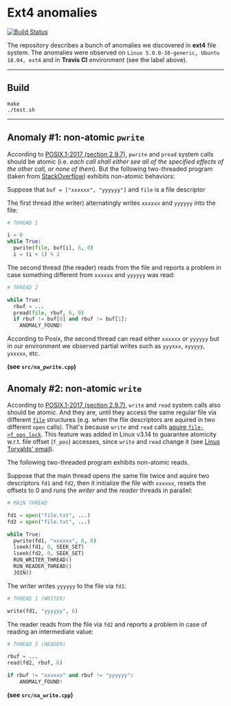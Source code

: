 # Ext4 anomalies

[![Build Status](https://travis-ci.com/demarkok/ext4-anomalies.svg?branch=master)](https://travis-ci.com/demarkok/ext4-anomalies)

The repository describes a bunch of anomalies we discovered in **ext4** file system.
The anomalies were observed on `Linux 5.0.0-38-generic, Ubuntu 18.04, ext4` and in **Travis CI** environment (see the label above).

---
## Build
```(bash)
make
./test.sh
```
---

## Anomaly #1: non-atomic `pwrite`
According to [POSIX.1-2017 (section 2.9.7)](https://pubs.opengroup.org/onlinepubs/9699919799/functions/V2_chap02.html#tag_15_09_07), 
`pwrite` and `pread` system calls should be atomic (i.e. *each call shall either see all of the specified effects of the other call, or none of them*). But the following two-threaded program (taken from [StackOverflow](https://stackoverflow.com/questions/35595685/write2-read2-atomicity-between-processes-in-linux)) exhibits non-atomic behaviors:

Suppose that `buf = ["xxxxxx", "yyyyyy"]` and `file`  is a file descriptor

The first thread (the writer) alternatingly writes `xxxxxx` and `yyyyyy` into the file:
```python
# THREAD 1

i = 0
while True:
  pwrite(file, buf[i], 6, 0)
  i = (i + 1) % 2
```

The second thread (the reader) reads from the file and reports a problem in case something different from `xxxxxx` and `yyyyyy` was read:
```python
# THREAD 2

while True:
  rbuf = ...
  pread(file, rbuf, 6, 0)
  if rbuf != buf[0] and rbuf != buf[1]:
    ANOMALY_FOUND!
```
According to Posix, the second thread can read either `xxxxxx` or `yyyyyy` but in our environment we observed partial writes such as `yyyxxx`, `xyyyyy`, `yxxxxx`, etc.

**(see `src/na_pwrite.cpp`)**

## Anomaly #2: non-atomic `write`
According to [POSIX.1-2017 (section 2.9.7)](https://pubs.opengroup.org/onlinepubs/9699919799/functions/V2_chap02.html#tag_15_09_07), `write` and `read` system calls also should be atomic. And they are, until they access the same regular file via different [`file`](https://elixir.bootlin.com/linux/v5.5.7/source/include/linux/fs.h#L935) structures (e.g. when the file descriptors are aquired in two different `open` calls). That's because `write` and `read` calls [aquire `file->f_pos_lock`](https://elixir.bootlin.com/linux/v5.5.7/source/fs/file.c#L801). This feature was added in Linux v3.14 to guarantee atomicity w.r.t. file offset (`f_pos`) accesses, since `write` and `read` change it (see [Linus Torvalds' email](https://lkml.org/lkml/2014/3/3/533)).

The following two-threaded program exhibits non-atomic reads.

Suppose that the main thread opens the same file twice and aquire two descriptors `fd1` and `fd2`, then it initialize the file with `xxxxxx`, resets the offsets to 0 and runs the *writer* and the *reader* threads in parallel:

```python
# MAIN THREAD

fd1 = open("file.txt", ...)
fd2 = open("file.txt", ...)

while True:
  pwrite(fd1, "xxxxxx", 6, 0)
  lseek(fd1, 0, SEEK_SET)
  lseek(fd2, 0, SEEK_SET)
  RUN_WRITER_THREAD()
  RUN_READER_THREAD()
  JOIN()
```
The writer writes `yyyyyy` to the file via `fd1`:

```python
# THREAD 1 (WRITER)

write(fd1, "yyyyyy", 6)
```

The reader reads from the file via `fd2` and reports a problem in case of reading an intermediate value:
```python
# THREAD 2 (READER)

rbuf = ...
read(fd2, rbuf, 6)

if rbuf != "xxxxxx" and rbuf != "yyyyyy":
    ANOMALY_FOUND!
```

**(see `src/na_write.cpp`)**
